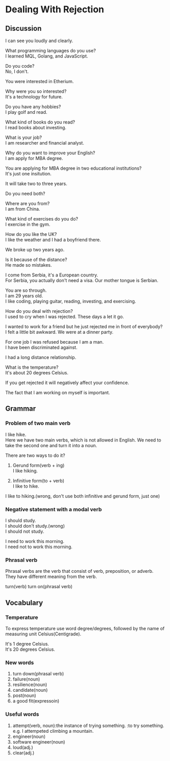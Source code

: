 # Dealing With Rejection
## Discussion
I can see you loudly and clearly.  

What programming languages do you use?  
I learned MQL, Golang, and JavaScript.  

Do you code?  
No, I don't.  

You were interested in Etherium.  

Why were you so interested?  
It's a technology for future.  

Do you have any hobbies?  
I play golf and read.  

What kind of books do you read?  
I read books about investing.   

What is your job?  
I am researcher and financial analyst.   

Why do you want to improve your English?  
I am apply for MBA degree.  

You are applying for MBA degree in two educational institutions?  
It's just one insitution.  

It will take two to three years.  

Do you need both?  

Where are you from?  
I am from China.  

What kind of exercises do you do?  
I exercise in the gym.  

How do you like the UK?  
I like the weather and I had a boyfriend there.  

We broke up two years ago.  

Is it because of the distance?  
He made so mistakes.  

I come from Serbia, it's a European country.  
For Serbia, you actually don't need a visa. Our mother tongue is Serbian.   

You are so through.  
I am 29 years old.  
I like coding, playing guitar, reading, investing, and exercising.  

How do you deal with rejection?  
I used to cry when I was rejected. These days a let it go.  

I wanted to work for a friend but he just rejected me in front of everybody?  
I felt a little bit awkward. We were at a dinner party.  

For one job I was refused because I am a man.  
I have been discriminated against.  

I had a long distance relationship.  

What is the temperature?  
It's about 20 degrees Celsius.  

If you get rejected it will negatively affect your confidence.  

The fact that I am working on myself is important.  

## Grammar
### Problem of two main verb
I like hike.  
Here we have two main verbs, which is not allowed in English. We need to take the second one and turn it into a noun.   

There are two ways to do it?  

1. Gerund form(verb + ing)  
I like hiking.  

2. Infinitive form(to + verb)  
I like to hike.  

I like to hiking.(wrong, don't use both infinitive and gerund form, just one)    

### Negative statement with a modal verb


I should study.  
I should don't study.(wrong)  
I should not study.  

I need to work this morning.  
I need not to work this morning.  

### Phrasal verb
Phrasal verbs are the verb that consist of verb, preposition, or adverb.  
They have different meaning from the verb.  

turn(verb)
turn on(phrasal verb)  

## Vocabulary
### Temperature
To express temperature use word degree/degrees, followed by the name of measuring unit Celsius(Centigrade).   

It's 1 degree Celsius.  
It's 20 degrees Celsius.   

### New words
1. turn down(phrasal verb)
1. failure(noun)
1. resilience(noun)
1. candidate(noun)
1. post(noun)
1. a good fit(expressoin)

### Useful words
1. attempt(verb, noun):the instance of trying something. :to try something. e.g. I attempeted climbing a mountain.
1. engineer(noun)
1. software engineer(noun)
1. loud(adj.)
1. clear(adj.)
